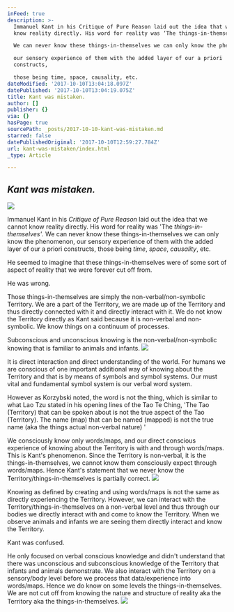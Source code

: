 ```yaml
---
inFeed: true
description: >-
  Immanuel Kant in his Critique of Pure Reason laid out the idea that we cannot
  know reality directly. His word for reality was ‘The things-in-themselves’.

  We can never know these things-in-themselves we can only know the phenomenon,

  our sensory experience of them with the added layer of our a priori
  constructs,

  those being time, space, causality, etc. 
dateModified: '2017-10-10T13:04:18.097Z'
datePublished: '2017-10-10T13:04:19.075Z'
title: Kant was mistaken.
author: []
publisher: {}
via: {}
hasPage: true
sourcePath: _posts/2017-10-10-kant-was-mistaken.md
starred: false
datePublishedOriginal: '2017-10-10T12:59:27.784Z'
url: kant-was-mistaken/index.html
_type: Article

---
```

## _**Kant was mistaken.**_
![](https://the-grid-user-content.s3-us-west-2.amazonaws.com/d87e3716-3eef-4185-a3c5-099840d4b71d.jpg)

Immanuel Kant in his _Critique of Pure Reason_ laid out the idea that we cannot know reality directly. His word for reality was 'The _things-in-themselves'_.
We can never know these things-in-themselves we can only know the phenomenon,
our sensory experience of them with the added layer of our a priori constructs,
those being _time_, _space_, _causality_, etc. 

He seemed to imagine that these things-in-themselves were of some sort of aspect of reality that we were forever cut off from.

He was wrong.

Those things-in-themselves are simply the non-verbal/non-symbolic Territory. We are a part of the Territory, we are made up of the Territory and thus directly connected with it and directly interact with it. We do not know the Territory directly as Kant said because it is non-verbal and non-symbolic. We know things on a continuum of processes. 

Subconscious and unconscious knowing is the non-verbal/non-symbolic knowing that is familiar to animals and infants.
![](https://the-grid-user-content.s3-us-west-2.amazonaws.com/53d79330-8a6b-4f97-95b9-2a9bf8e7be3d.jpg)

It is direct interaction and direct understanding of the world. For humans we are conscious of one important additional way of knowing about the Territory and that is by means of symbols and symbol systems. Our must vital and fundamental symbol system is our verbal word system.

However as Korzybski noted, the word is not the thing, which is similar to what Lao Tzu stated in his opening lines of the Tao Te Ching, 'The Tao (Territory) that can be spoken about is not the true aspect of the Tao (Territory). The name (map) that can be named (mapped) is not the true name (aka the things actual non-verbal nature) '

We consciously know only words/maps, and our direct conscious experience of knowing about the Territory is with and through words/maps. This is Kant's phenomenon. Since the Territory is non-verbal, it is the things-in-themselves, we cannot know them consciously expect through words/maps. Hence Kant's statement that we never know the Territory/things-in-themselves is partially correct. ![](https://the-grid-user-content.s3-us-west-2.amazonaws.com/f56cb6e8-d53a-4307-85d0-dbebc5e0a6b7.jpg)

Knowing as defined by creating and using words/maps is not the same as directly experiencing the Territory. However, we can interact with the Territory/things-in-themselves on a non-verbal level and thus through our bodies we directly interact with and come to know the Territory. When we observe animals and infants we are seeing them directly interact and know the Territory.

Kant was confused.

He only focused on verbal conscious knowledge and didn't understand
that there was unconscious and subconscious knowledge of the Territory that
infants and animals demonstrate. We also interact with the Territory on a
sensory/body level before we process that data/experience into words/maps.
Hence we do know on some levels the things-in-themselves. We are not cut off
from knowing the nature and structure of reality aka the Territory aka the
things-in-themselves.
![](https://the-grid-user-content.s3-us-west-2.amazonaws.com/bebff857-e22b-4e8b-a402-d69ce428c7ce.jpg)